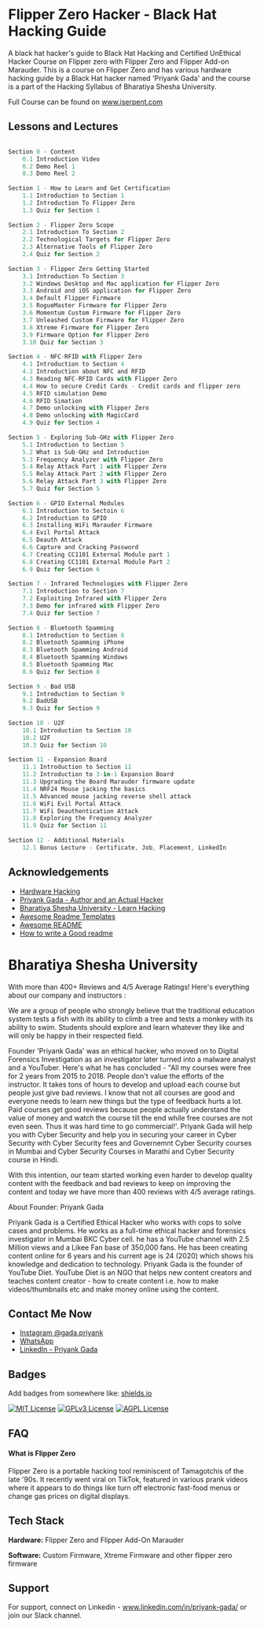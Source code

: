 
# Flipper Zero Hacker - Black Hat Hacking Guide

A black hat hacker's guide to Black Hat Hacking and Certified UnEthical Hacker Course on Flipper zero with Flipper Zero and Flipper Add-on Marauder. This is a course on Flipper Zero and has various hardware hacking guide by a Black Hat hacker named 'Priyank Gada' and the course is a part of the Hacking Syllabus of Bharatiya Shesha University.

Full Course can be found on www.iserpent.com 





## Lessons and Lectures

```javascript

Section 0 - Content	
    0.1 Introduction Video
	0.2 Demo Reel 1
	0.3 Demo Reel 2
	
Section 1 - How to Learn and Get Certification	
    1.1 Introduction to Section 1
	1.2 Introduction To Flipper Zero
	1.3 Quiz for Section 1
	
Section 2 - Flipper Zero Scope	
    2.1 Introduction To Section 2
	2.2 Technological Targets for Flipper Zero
	2.3 Alternative Tools of Flipper Zero
	2.4 Quiz for Section 2
	
Section 3 - Flipper Zero Getting Started	
    3.1 Introduction To Section 3
	3.2 Windows Desktop and Mac application for Flipper Zero
	3.3 Android and iOS application for Flipper Zero
	3.4 Default Flipper Firmware
	3.5 RogueMaster Firmware for Flipper Zero
	3.6 Momentum Custom Firmware for Flipper Zero
	3.7 Unleashed Custom Firmware for Flipper Zero
	3.8 Xtreme Firmware for Flipper Zero
	3.9 Firmware Option for Flipper Zero
	3.10 Quiz for Section 3
	
Section 4 - NFC-RFID with Flipper Zero	
    4.1 Introduction to Section 4
	4.2 Introduction about NFC and RFID
	4.3 Reading NFC-RFID Cards with Flipper Zero
	4.4 How to secure Credit Cards - Credit cards and flipper zero
	4.5 RFID simulation Demo
	4.6 RFID Simation
	4.7 Demo unlocking with Flipper Zero
	4.8 Demo unlocking with MagicCard
	4.9 Quiz for Section 4
	
Section 5 - Exploring Sub-GHz with Flipper Zero	
    5.1 Introduction to Section 5
	5.2 What is Sub-GHz and Introduction
	5.3 Frequency Analyzer with Flipper Zero
	5.4 Relay Attack Part 1 with Flipper Zero
	5.5 Relay Attack Part 2 with Flipper Zero
	5.6 Relay Attack Part 3 with Flipper Zero
	5.7 Quiz for Section 5
	
Section 6 - GPIO External Modules	
    6.1 Introduction to Sectoin 6
	6.2 Introduction to GPIO
	6.3 Installing WiFi Marauder Firmware
	6.4 Evil Portal Attack 
	6.5 Deauth Attack
	6.6 Capture and Cracking Password
	6.7 Creating CC1101 External Module part 1
	6.8 Creating CC1101 External Module Part 2
	6.9 Quiz for Section 6
	
Section 7 - Infrared Technologies with Flipper Zero	
    7.1 Introduction to Section 7
	7.2 Exploiting Infrared with Flipper Zero
	7.3 Demo for infrared with Flipper Zero
	7.4 Quiz for Section 7
	
Section 8 - Bluetooth Spamming 	
    8.1 Introduction to Section 8
	8.2 Bluetooth Spamming iPhone
	8.3 Bluetooth Spamming Android
	8.4 Bluetooth Spamming Windows
	8.5 Bluetooth Spamming Mac
	8.6 Quiz for Section 8
	
Section 9 - Bad USB	
    9.1 Introduction to Section 9
	9.2 BadUSB
	9.3 Quiz for Section 9
	
Section 10 - U2F	
    10.1 Introduction to Section 10
	10.2 U2F
	10.3 Quiz for Section 10
	
Section 11 - Expansion Board 	
    11.1 Introduction to Section 11
	11.2 Introduction to 3-in-1 Expansion Board
	11.3 Upgrading the Board Marauder firmware update
	11.4 NRF24 Mouse jacking the basics
	11.5 Advanced mouse jacking reverse shell attack
	11.6 WiFi Evil Portal Attack
	11.7 WiFi Deauthentication Attack
	11.8 Exploring the Frequency Analyzer
	11.9 Quiz for Section 11
	
Section 12 - Additional Materials	
    12.1 Bonus Lecture - Certificate, Job, Placement, LinkedIn

```


## Acknowledgements

 - [Hardware Hacking](https://www.udemy.com/user/priyank-gada/)
 - [Priyank Gada - Author and an Actual Hacker](https://www.priyankgada.com/)
 - [Bharatiya Shesha University - Learn Hacking](https://www.iserpent.com)
 - [Awesome Readme Templates](https://awesomeopensource.com/project/elangosundar/awesome-README-templates)
 - [Awesome README](https://github.com/matiassingers/awesome-readme)
 - [How to write a Good readme](https://bulldogjob.com/news/449-how-to-write-a-good-readme-for-your-github-project)

 # Bharatiya Shesha University

With more than 400+ Reviews and 4/5 Average Ratings! Here's everything about our company and instructors :

We are a group of people who strongly believe that the traditional education system tests a fish with its ability to climb a tree and tests a monkey with its ability to swim. Students should explore and learn whatever they like and will only be happy in their respected field.

Founder 'Priyank Gada' was an ethical hacker, who moved on to Digital Forensics Investigation as an investigator later turned into a malware analyst and a YouTuber. Here's what he has concluded - "All my courses were free for 2 years from 2015 to 2018. People don't value the efforts of the instructor. It takes tons of hours to develop and upload each course but people just give bad reviews. I know that not all courses are good and everyone needs to learn new things but the type of feedback hurts a lot. Paid courses get good reviews because people actually understand the value of money and watch the course till the end while free courses are not even seen. Thus it was hard time to go commercial!'. Priyank Gada will help you with Cyber Security and help you in securing your career in Cyber Security with Cyber Security fees and Governemnt Cyber Security courses in Mumbai and Cyber Security Courses in Marathi and Cyber Security course in Hindi.

With this intention, our team started working even harder to develop quality content with the feedback and bad reviews to keep on improving the content and today we have more than 400 reviews with 4/5 average ratings.

About Founder: Priyank Gada

Priyank Gada is a Certified Ethical Hacker who works with cops to solve cases and problems. He works as a full-time ethical hacker and forensics investigator in Mumbai BKC Cyber cell. he has a YouTube channel with 2.5 Million views and a Likee Fan base of 350,000 fans. He has been creating content online for 6 years and his current age is 24 (2020) which shows his knowledge and dedication to technology. Priyank Gada is the founder of YouTube Diet. YouTube Diet is an NGO that helps new content creators and teaches content creator - how to create content i.e. how to make videos/thumbnails etc and make money online using the content.



## Contact Me Now

- [Instagram @gada.priyank](https://www.instagram.com/gada.priyank)
- [WhatsApp](https://api.whatsapp.com/send?phone=919819994161&text=Hey!%20I%20am%20here%20from%20your%20github)
- [LinkedIn - Priyank Gada](https://www.linkedin.com/in/priyank-gada/)


## Badges

Add badges from somewhere like: [shields.io](https://shields.io/)

[![MIT License](https://img.shields.io/badge/License-MIT-green.svg)](https://choosealicense.com/licenses/mit/)
[![GPLv3 License](https://img.shields.io/badge/License-GPL%20v3-yellow.svg)](https://opensource.org/licenses/)
[![AGPL License](https://img.shields.io/badge/license-AGPL-blue.svg)](http://www.gnu.org/licenses/agpl-3.0)


## FAQ

#### What is Flipper Zero

Flipper Zero is a portable hacking tool reminiscent of Tamagotchis of the late '90s. It recently went viral on TikTok, featured in various prank videos where it appears to do things like turn off electronic fast-food menus or change gas prices on digital displays.



## Tech Stack

**Hardware:** Flipper Zero and Flipper Add-On Marauder

**Software:** Custom Firmware, Xtreme Firmware and other flipper zero firmware


## Support

For support, connect on Linkedin - www.linkedin.com/in/priyank-gada/ or join our Slack channel.


